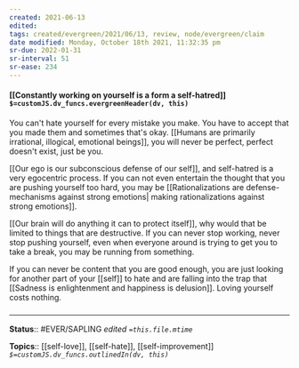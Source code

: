 ```yaml
---
created: 2021-06-13
edited: 
tags: created/evergreen/2021/06/13, review, node/evergreen/claim
date modified: Monday, October 18th 2021, 11:32:35 pm
sr-due: 2022-01-31
sr-interval: 51
sr-ease: 234
---
```


#### [[Constantly working on yourself is a form a self-hatred]] `$=customJS.dv_funcs.evergreenHeader(dv, this)`

You can't hate yourself for every mistake you make. You have to accept that you made them and sometimes that's okay. [[Humans are primarily irrational, illogical, emotional beings]], you will never be perfect, perfect doesn't exist, just be you.

[[Our ego is our subconscious defense of our self]], and self-hatred is a very egocentric process. If you can not even entertain the thought that you are pushing yourself too hard, you may be [[Rationalizations are defense-mechanisms against strong emotions| making rationalizations against strong emotions]].

[[Our brain will do anything it can to protect itself]], why would that be limited to things that are destructive. If you can never stop working, never stop pushing yourself, even when everyone around is trying to get you to take a break, you may be running from something.

If you can never be content that you are good enough, you are just looking for another part of your [[self]] to hate and are falling into the trap that [[Sadness is enlightenment and happiness is delusion]]. Loving yourself costs nothing. 


### <hr class="footnote"/>

**Status**:: #EVER/SAPLING
*edited `=this.file.mtime`*

**Topics**:: [[self-love]], [[self-hate]], [[self-improvement]]
*`$=customJS.dv_funcs.outlinedIn(dv, this)`*

